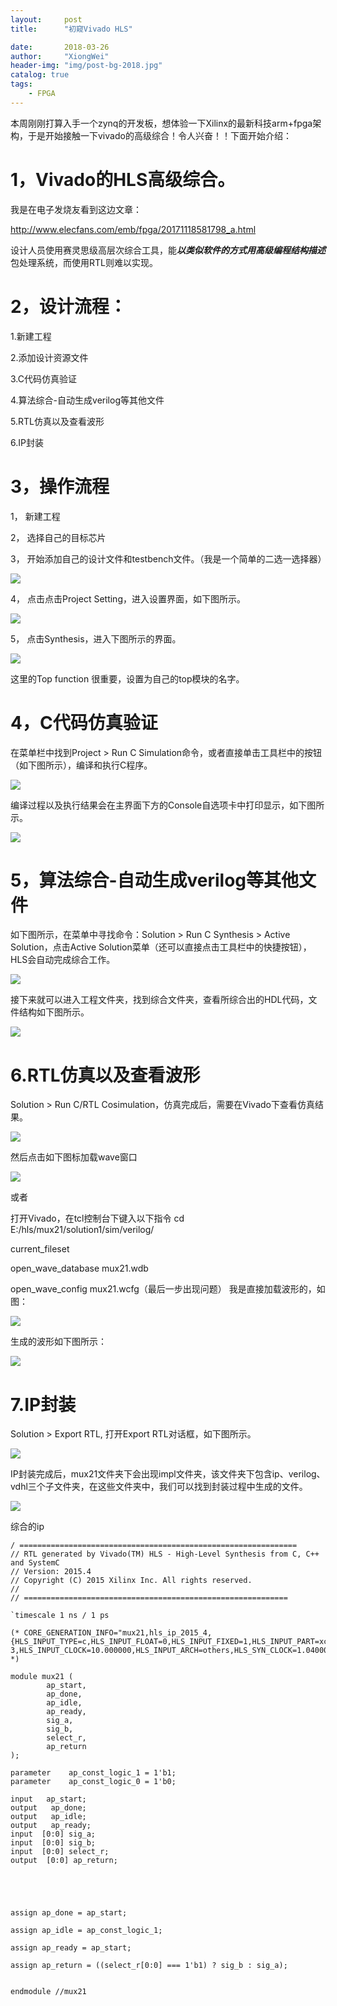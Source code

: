 ```yaml
---
layout:     post
title:      "初窥Vivado HLS"

date:       2018-03-26
author:     "XiongWei"
header-img: "img/post-bg-2018.jpg"
catalog: true
tags:
    - FPGA
---
```

本周刚刚打算入手一个zynq的开发板，想体验一下Xilinx的最新科技arm+fpga架构，于是开始接触一下vivado的高级综合！令人兴奋！！下面开始介绍：

# 1，Vivado的HLS高级综合。 #  

我是在电子发烧友看到这边文章：

http://www.elecfans.com/emb/fpga/20171118581798_a.html

设计人员使用赛灵思级高层次综合工具，能***以类似软件的方式用高级编程结构描述***包处理系统，而使用RTL则难以实现。


# 2，设计流程：  #

 1.新建工程 

 2.添加设计资源文件 
 
 3.C代码仿真验证  

 4.算法综合-自动生成verilog等其他文件 

 5.RTL仿真以及查看波形 

 6.IP封装 

# 3，操作流程 #

1，	新建工程

2，	选择自己的目标芯片

3，	开始添加自己的设计文件和testbench文件。（我是一个简单的二选一选择器）

![](http://githubblogpic.oss-cn-huhehaote.aliyuncs.com/2018-03-26/1.png)

4，	点击点击Project Setting，进入设置界面，如下图所示。

![](http://githubblogpic.oss-cn-huhehaote.aliyuncs.com/2018-03-26/2.1.png)


5，	点击Synthesis，进入下图所示的界面。

![](http://githubblogpic.oss-cn-huhehaote.aliyuncs.com/2018-03-26/2.2.png)


这里的Top function 很重要，设置为自己的top模块的名字。

# 4，C代码仿真验证 #

在菜单栏中找到Project > Run C Simulation命令，或者直接单击工具栏中的按钮（如下图所示），编译和执行C程序。

![](http://githubblogpic.oss-cn-huhehaote.aliyuncs.com/2018-03-26/2.png)

编译过程以及执行结果会在主界面下方的Console自选项卡中打印显示，如下图所示。

![](http://githubblogpic.oss-cn-huhehaote.aliyuncs.com/2018-03-26/3.png)


# 5，算法综合-自动生成verilog等其他文件 #

如下图所示，在菜单中寻找命令：Solution > Run C Synthesis > Active Solution，点击Active Solution菜单（还可以直接点击工具栏中的快捷按钮），HLS会自动完成综合工作。

![](http://githubblogpic.oss-cn-huhehaote.aliyuncs.com/2018-03-26/4.png)

接下来就可以进入工程文件夹，找到综合文件夹，查看所综合出的HDL代码，文件结构如下图所示。

![](http://githubblogpic.oss-cn-huhehaote.aliyuncs.com/2018-03-26/5.png)

# 6.RTL仿真以及查看波形 #

Solution > Run C/RTL Cosimulation，仿真完成后，需要在Vivado下查看仿真结果。

![](http://githubblogpic.oss-cn-huhehaote.aliyuncs.com/2018-03-26/6.png)

然后点击如下图标加载wave窗口

![](http://githubblogpic.oss-cn-huhehaote.aliyuncs.com/2018-03-28/wave.png)


或者

打开Vivado，在tcl控制台下键入以下指令
cd E:/hls/mux21/solution1/sim/verilog/

current_fileset

open_wave_database mux21.wdb

open_wave_config mux21.wcfg（最后一步出现问题）
我是直接加载波形的，如图：

![](http://githubblogpic.oss-cn-huhehaote.aliyuncs.com/2018-03-26/7.png)

生成的波形如下图所示：

![](http://githubblogpic.oss-cn-huhehaote.aliyuncs.com/2018-03-26/8.png)

# 7.IP封装 #

Solution > Export RTL, 打开Export RTL对话框，如下图所示。

![](http://githubblogpic.oss-cn-huhehaote.aliyuncs.com/2018-03-26/9.png)

IP封装完成后，mux21文件夹下会出现impl文件夹，该文件夹下包含ip、verilog、vdhl三个子文件夹，在这些文件夹中，我们可以找到封装过程中生成的文件。

![](http://githubblogpic.oss-cn-huhehaote.aliyuncs.com/2018-03-26/10.png)

综合的ip

	/ ==============================================================
	// RTL generated by Vivado(TM) HLS - High-Level Synthesis from C, C++ and SystemC
	// Version: 2015.4
	// Copyright (C) 2015 Xilinx Inc. All rights reserved.
	// 
	// ===========================================================
	
	`timescale 1 ns / 1 ps 
	
	(* CORE_GENERATION_INFO="mux21,hls_ip_2015_4,{HLS_INPUT_TYPE=c,HLS_INPUT_FLOAT=0,HLS_INPUT_FIXED=1,HLS_INPUT_PART=xc7z020clg400-3,HLS_INPUT_CLOCK=10.000000,HLS_INPUT_ARCH=others,HLS_SYN_CLOCK=1.040000,HLS_SYN_LAT=0,HLS_SYN_TPT=none,HLS_SYN_MEM=0,HLS_SYN_DSP=0,HLS_SYN_FF=0,HLS_SYN_LUT=1}" *)
	
	module mux21 (
	        ap_start,
	        ap_done,
	        ap_idle,
	        ap_ready,
	        sig_a,
	        sig_b,
	        select_r,
	        ap_return
	);
	
	parameter    ap_const_logic_1 = 1'b1;
	parameter    ap_const_logic_0 = 1'b0;
	
	input   ap_start;
	output   ap_done;
	output   ap_idle;
	output   ap_ready;
	input  [0:0] sig_a;
	input  [0:0] sig_b;
	input  [0:0] select_r;
	output  [0:0] ap_return;
	
	
	
	
	
	assign ap_done = ap_start;
	
	assign ap_idle = ap_const_logic_1;
	
	assign ap_ready = ap_start;
	
	assign ap_return = ((select_r[0:0] === 1'b1) ? sig_b : sig_a);
	
	
	endmodule //mux21




